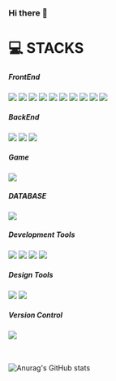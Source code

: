 ### Hi there 👋


# 💻 STACKS

<div> 
  <h5>FrontEnd</h5>
  <img src="https://img.shields.io/badge/html5-E34F26?style=for-the-badge&logo=html5&logoColor=white">
  <img src="https://img.shields.io/badge/css-1572B6?style=for-the-badge&logo=css3&logoColor=white">
    <img src="https://img.shields.io/badge/SASS-hotpink.svg?style=for-the-badge&logo=SASS&logoColor=white">
      <img src="https://img.shields.io/badge/styled--components-DB7093?style=for-the-badge&logo=styled-components&logoColor=white">
  <img src="https://img.shields.io/badge/javascript-F7DF1E?style=for-the-badge&logo=javascript&logoColor=black">
  <img src="https://img.shields.io/badge/typescript-3178C6?style=for-the-badge&logo=typescript&logoColor=black">
  <img src="https://img.shields.io/badge/react-61DAFB?style=for-the-badge&logo=react&logoColor=black">
      <img src="https://img.shields.io/badge/-React%20Query-FF4154?style=for-the-badge&logo=react%20query&logoColor=white">
  <img src="https://img.shields.io/badge/redux-%23593d88.svg?style=for-the-badge&logo=redux&logoColor=white">
  <img src="https://img.shields.io/badge/next.js-000000?style=for-the-badge&logo=next.js&logoColor=white"> 
  <br>
  
  <h5>BackEnd</h5>
  <img src="https://img.shields.io/badge/c++-00599C?style=for-the-badge&logo=c%2B%2B&logoColor=white">
  <img src="https://img.shields.io/badge/python-3776AB?style=for-the-badge&logo=python&logoColor=white">
  <img src="https://img.shields.io/badge/django-092E20?style=for-the-badge&logo=django&logoColor=white">
    
  <h5>Game</h5>
  <img src="https://img.shields.io/badge/lua-%232C2D72.svg?style=for-the-badge&logo=lua&logoColor=white">
  <br>

  <h5>DATABASE</h5>
  <img src="https://img.shields.io/badge/mysql-4479A1?style=for-the-badge&logo=mysql&logoColor=white">
  <br>

  <h5>Development Tools</h5>
    <img src="https://img.shields.io/badge/Visual%20Studio%20Code-0078d7.svg?style=for-the-badge&logo=visual-studio-code&logoColor=white">    
    <img src="https://img.shields.io/badge/Visual%20Studio-5C2D91.svg?style=for-the-badge&logo=visual-studio&logoColor=white">    
    <img src="https://img.shields.io/badge/webstorm-143?style=for-the-badge&logo=webstorm&logoColor=white&color=black">  
        <img src="https://img.shields.io/badge/pycharm-143?style=for-the-badge&logo=pycharm&logoColor=black&color=black&labelColor=green">
  <br>

  <h5>Design Tools</h5>
    <img src="https://img.shields.io/badge/figma-%23F24E1E.svg?style=for-the-badge&logo=figma&logoColor=white">
        <img src="https://img.shields.io/badge/Framer-black?style=for-the-badge&logo=framer&logoColor=blue">

  <br>
  <h5>Version Control</h5>
  <img src="https://img.shields.io/badge/github-181717?style=for-the-badge&logo=github&logoColor=white">
</div>
<br><br>

![Anurag's GitHub stats](https://github-readme-stats.vercel.app/api?username=minjeoong&show_icons=true&theme=radical)
